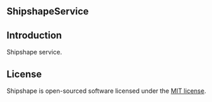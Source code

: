 
## ShipshapeService

## Introduction
Shipshape service.

## License

Shipshape is open-sourced software licensed under the [MIT license](LICENSE).